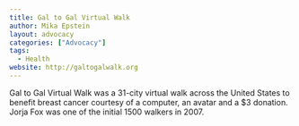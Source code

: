 ```yaml
---
title: Gal to Gal Virtual Walk
author: Mika Epstein
layout: advocacy
categories: ["Advocacy"]
tags: 
  - Health
website: http://galtogalwalk.org
---
```

 
Gal to Gal Virtual Walk was a 31-city virtual walk across the United States to benefit breast cancer courtesy of a computer, an avatar and a $3 donation. Jorja Fox was one of the initial 1500 walkers in 2007.
